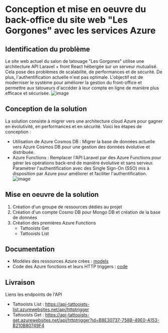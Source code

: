 # Conception et mise en oeuvre du back-office du site web "Les Gorgones" avec les services Azure

## Identification du problème

Le site web actuel du salon de tatouage "Les Gorgones" utilise une architecture API Laravel + front React hébergée sur un serveur mutualisé. Cela pose des problèmes de scalabilité, de performances et de sécurité. De plus, l'authentification actuelle n'est pas optimale. L'objectif est de moderniser le système pour améliorer la gestion du front-office et permettre aux tatoueurs d'accéder à leur compte en ligne de manière plus efficace et sécurisée.
![image](https://github.com/Pauline-Mdt/hitema_serverless/assets/84323735/89fffb99-d95e-4cde-bdad-f53db552dfd2)

## Conception de la solution

La solution consiste à migrer vers une architecture cloud Azure pour gagner en évolutivité, en performances et en sécurité. Voici les étapes de conception :

- Utilisation de Azure Cosmos DB : Migrer la base de données actuelle vers Azure Cosmos DB pour une gestion des données évolutive et distribuée.
- Azure Functions : Remplacer l'API Laravel par des Azure Functions pour gérer les opérations back-end de manière évolutive et sans serveur. Paramétrer l'authentification avec des Single Sign-On (SSO) mis à disposition par Azure pour améliorer et faciliter l'authentification.
![image](https://github.com/Pauline-Mdt/hitema_serverless/assets/84323735/ac1546ac-39ac-48d0-907a-6b36260de380)

## Mise en oeuvre de la solution

1. Création d'un groupe de ressources dédiés au projet
2. Création d'un compte Cosmo DB pour Mongo DB et création de la base de données
3. Création des premières Azure Functions
	- Tattooists Get
	- Tattooists List

## Documentation

- Modèles des ressources Azure crées : [models](https://github.com/Pauline-Mdt/hitema_serverless/tree/dfb9fe89969074f44b7046efdc723eea4e42612f/models)
- Code des Azure fonctions et leurs HTTP triggers : [code](https://github.com/Pauline-Mdt/hitema_serverless/tree/dfb9fe89969074f44b7046efdc723eea4e42612f/code)

## Livraison

Liens les endpoints de l'API 
- Tattooists List : https://api-tattooists-list.azurewebsites.net/api/httptrigger
- Tattooists Get : https://api-tattooists-get.azurewebsites.net/api/httptrigger?id=B8E30737-758B-49E0-A153-B210B80749F4
